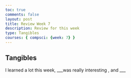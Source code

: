```yaml
---
toc: true
comments: false
layout: post
title: Review Week 7
description: Review for this week
type: Tangibles
courses: { compsci: {week: 7} }
---
```


## Tangibles

I learned a lot this week, ___was really interesting , and ___